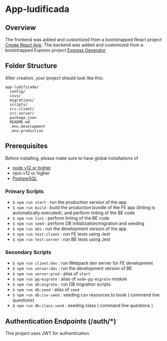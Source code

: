 # App-ludificada

## Overview

The frontend was added and customized from a bootstrapped React project [Create React App](https://github.com/facebookincubator/create-react-app).
The backend was added and customized from a bootstrapped Express project [Express Generator](https://expressjs.com/en/starter/generator.html)

## Folder Structure

After creation, your project should look like this:

``` 
app-ludificada/
  config/
  csvs/
  migrations/
  scripts/
  src-client/
  src-server/
  package.json
  README.md
  .env.development
  .env.production
```

## Prerequisites

Before installing, please make sure to have global installations of

* [node v12 or higher](https://nodejs.org/en/download/)
* npm v12 or higher
* [PostgreSQL](https://www.postgresql.org/download/)


### Primary Scripts

* `$ npm run start` : run the production version of the app
* `$ npm run build` : build the production bundle of the FE app (linting is automatically executed), and perform linting of the BE code
* `$ npm run lint` : perform linting of the BE code
* `$ npm run seed` : perform DB initialization/migration and seeding
* `$ npm run dev` : run the development version of the app
* `$ npm run test:client` : run FE tests using Jest
* `$ npm run test:server` : run BE tests using Jest

### Secondary Scripts

* `$ npm run client:dev` : run Webpack dev server for FE development
* `$ npm run server:dev` : run the development version of BE
* `$ npm run server:prod` : alias of `start`
* `$ npm run pg-migrate` : alias of `node-pg-migrate` module
* `$ npm run db:migrate` : run DB migration scripts
* `$ npm run db:seed` : alias of `seed`
* `$ npm run db:csv-seed` : seeding csv resources to book ( command line questions)
* `$ npm run db:class-seed` : seeding class ( command line questions )

## Authentication Endpoints (/auth/*)

This project uses JWT for authentication.
